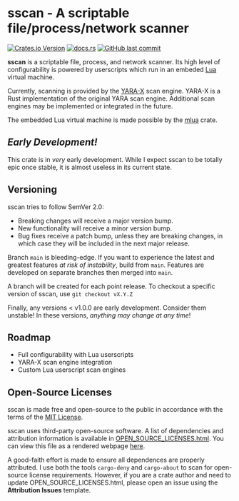# sscan - A scriptable file/process/network scanner

[![Crates.io Version](https://img.shields.io/crates/v/sscan)](https://crates.io/crates/sscan)
[![docs.rs](https://img.shields.io/docsrs/sscan)](https://docs.rs/sscan/latest/sscan/)
[![GitHub last commit](https://img.shields.io/github/last-commit/ctx400/sscan)](https://github.com/ctx400/sscan/commits/main/)


**sscan** is a scriptable file, process, and network scanner.
Its high level of configurability is powered by userscripts which run in
an embeded [Lua](https://www.lua.org/) virtual machine.

Currently, scanning is provided by the
[YARA-X](https://virustotal.github.io/yara-x/) scan engine. YARA-X is a
Rust implementation of the original YARA scan engine. Additional scan
engines may be implemented or integrated in the future.

The embedded Lua virtual machine is made possible by the
[mlua](https://crates.io/crates/mlua) crate.

## *Early Development!*

This crate is in *very* early development. While I expect sscan to be
totally epic once stable, it is almost useless in its current state.

## Versioning

sscan tries to follow SemVer 2.0:

- Breaking changes will receive a major version bump.
- New functionality will receive a minor version bump.
- Bug fixes receive a patch bump, unless they are breaking changes,
  in which case they will be included in the next major release.

Branch `main` is bleeding-edge. If you want to experience the latest and
greatest features *at risk of instability*, build from `main`. Features
are developed on separate branches then merged into `main`.

A branch will be created for each point release. To checkout a specific
version of sscan, use `git checkout vX.Y.Z`

Finally, any versions \< v1.0.0 are early development. Consider them unstable!
In these versions, *anything may change at any time*!

## Roadmap

- Full configurability with Lua userscripts
- YARA-X scan engine integration
- Custom Lua userscript scan engines

## Open-Source Licenses

sscan is made free and open-source to the public in accordance with
the terms of the [MIT License](LICENSE.md).

sscan uses third-party open-source software. A list of dependencies and
attribution information is available in
[OPEN_SOURCE_LICENSES.html](OPEN_SOURCE_LICENSES.html). You can view
this file as a rendered webpage
[here](https://htmlpreview.github.io/?https://github.com/ctx400/sscan/blob/main/OPEN_SOURCE_LICENSES.html).

A good-faith effort is made to ensure all dependences are properly
attributed. I use both the tools `cargo-deny` and `cargo-about` to scan
for open-source license requirements. However, if you are a crate author
and need to update OPEN_SOURCE_LICENSES.html, please open an issue using
the **Attribution Issues** template.
